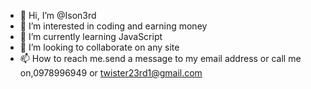 - 👋 Hi, I’m @Ison3rd
- 👀 I’m interested in coding and earning money 
- 🌱 I’m currently learning JavaScript 
- 💞️ I’m looking to collaborate on any site
- 📫 How to reach me.send a message to my email address or call me on,0978996949 or twister23rd1@gmail.com


<!---
Ison3rd/Ison3rd is a ✨ special ✨ repository because its `README.md` (this file) appears on your GitHub profile.
You can click the Preview link to take a look at your changes.
--->
